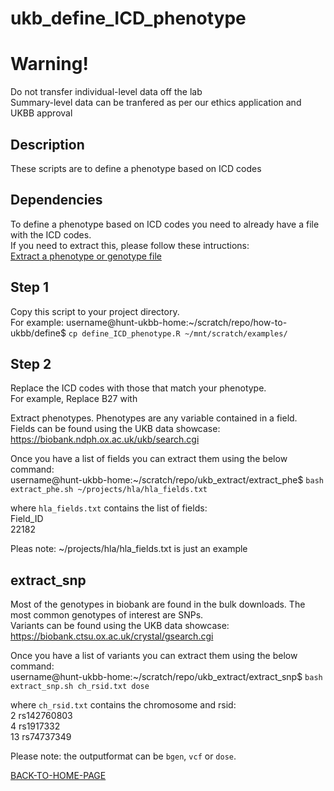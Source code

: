 # ukb_define_ICD_phenotype

# Warning!
Do not transfer individual-level data off the lab    
Summary-level data can be tranfered as per our ethics application and UKBB approval   

## Description
These scripts are to define a phenotype based on ICD codes    

## Dependencies
To define a phenotype based on ICD codes you need to already have a file with the ICD codes.   
If you need to extract this, please follow these intructions:    
[Extract a phenotype or genotype file](https://github.com/benbrumpton/how-to-ukbb/blob/main/extract/extract.md)    

## Step 1
Copy this script to your project directory.   
For example:
username@hunt-ukbb-home:~/scratch/repo/how-to-ukbb/define$ `cp define_ICD_phenotype.R ~/mnt/scratch/examples/`

## Step 2
Replace the ICD codes with those that match your phenotype.  
For example,
Replace B27 with 


Extract phenotypes. Phenotypes are any variable contained in a field.    
Fields can be found using the UKB data showcase:     
https://biobank.ndph.ox.ac.uk/ukb/search.cgi     

Once you have a list of fields you can extract them using the below command:    
username@hunt-ukbb-home:~/scratch/repo/ukb_extract/extract_phe$ `bash extract_phe.sh ~/projects/hla/hla_fields.txt`

where `hla_fields.txt` contains the list of fields:    
Field_ID     
22182    

Pleas note: ~/projects/hla/hla_fields.txt is just an example

## extract_snp
Most of the genotypes in biobank are found in the bulk downloads. The most common genotypes of interest are SNPs.    
Variants can be found using the UKB data showcase:     
https://biobank.ctsu.ox.ac.uk/crystal/gsearch.cgi
  
Once you have a list of variants you can extract them using the below command:     
username@hunt-ukbb-home:~/scratch/repo/ukb_extract/extract_snp$ `bash extract_snp.sh ch_rsid.txt dose`

where `ch_rsid.txt` contains the chromosome and rsid:     
2 rs142760803       
4 rs1917332       
13 rs74737349      

Please note: the outputformat can be `bgen`, `vcf` or `dose`.

[BACK-TO-HOME-PAGE](https://github.com/benbrumpton/how-to-ukbb)
